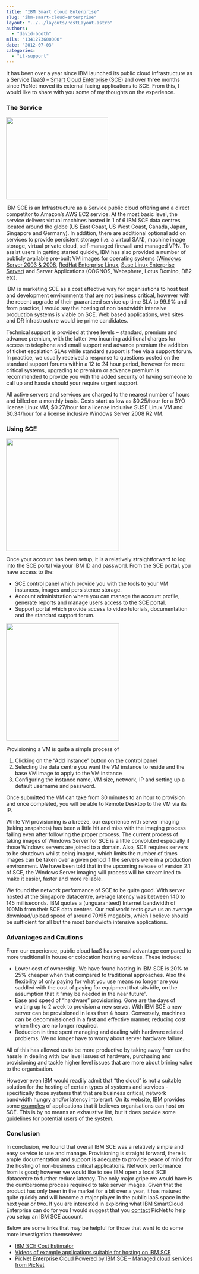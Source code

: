 ```yaml
---
title: "IBM Smart Cloud Enterprise"
slug: "ibm-smart-cloud-enterprise"
layout: "../../layouts/PostLayout.astro"
authors: 
  - "david-booth"
mils: "1341273600000"
date: "2012-07-03"
categories: 
  - "it-support"
---
```


It has been over a year since IBM launched its public cloud Infrastructure as a Service (IaaS) – [Smart Cloud Enterprise (SCE)](http://www-935.ibm.com/services/us/en/cloud-enterprise/) and over three months since PicNet moved its external facing applications to SCE. From this, I would like to share with you some of my thoughts on the experience.

### The Service

[<img src="/images/jul2012_ibmsce.jpg" width=274 height=220  >](https://picnet.com.au/blogs/david/files/2012/07/jul2012_ibmsce.jpg)

IBM SCE is an Infrastructure as a Service public cloud offering and a direct competitor to Amazon’s AWS EC2 service. At the most basic level, the service delivers virtual machines hosted in 1 of 6 IBM SCE data centres located around the globe (US East Coast, US West Coast, Canada, Japan, Singapore and Germany). In addition, there are additional optional add on services to provide persistent storage (i.e. a virtual SAN), machine image storage, virtual private cloud, self-managed firewall and managed VPN. To assist users in getting started quickly, IBM has also provided a number of publicly available pre-built VM images for operating systems ([Windows Server 2003 & 2008](http://www.microsoft.com/en-us/server-cloud/windows-server/default.aspx), [RedHat Enterprise Linux](http://www.redhat.com/products/enterprise-linux/), [Suse Linux Enterprise Server](http://www.suse.com/products/server/)) and Server Applications (COGNOS, Websphere, Lotus Domino, DB2 etc).

IBM is marketing SCE as a cost effective way for organisations to host test and development environments that are not business critical, however with the recent upgrade of their guaranteed service up time SLA to 99.9% and from practice, I would say the hosting of non bandwidth intensive production systems is viable on SCE. Web based applications, web sites and DR infrastructure would be prime candidates.

Technical support is provided at three levels – standard, premium and advance premium, with the latter two incurring additional charges for access to telephone and email support and advance premium the addition of ticket escalation SLAs while standard support is free via a support forum. In practice, we usually received a response to questions posted on the standard support forums within a 12 to 24 hour period, however for more critical systems, upgrading to premium or advance premium is recommended to provide you with the added security of having someone to call up and hassle should your require urgent support.

All active servers and services are charged to the nearest number of hours and billed on a monthly basis. Costs start as low as $0.25/hour for a BYO license Linux VM, $0.27/hour for a license inclusive SUSE Linux VM and $0.34/hour for a license inclusive Windows Server 2008 R2 VM.

### Using SCE

<img src="/images/ibmsce-controlpanel.jpg" width=304 height=301  >

Once your account has been setup, it is a relatively straightforward to log into the SCE portal via your IBM ID and password. From the SCE portal, you have access to the:

- SCE control panel which provide you with the tools to your VM instances, images and persistence storage.
- Account administration where you can manage the account profile, generate reports and manage users access to the SCE portal.
- Support portal which provide access to video tutorials, documentation and the standard support forum.

<img src="/images/ibmsce-addinstance.jpg" width=304 height=314  >

Provisioning a VM is quite a simple process of

1. Clicking on the “Add instance” button on the control panel
2. Selecting the data centre you want the VM instance to reside and the base VM image to apply to the VM instance
3. Configuring the instance name, VM size, network, IP and setting up a default username and password.

Once submitted the VM can take from 30 minutes to an hour to provision and once completed, you will be able to Remote Desktop to the VM via its IP.

While VM provisioning is a breeze, our experience with server imaging (taking snapshots) has been a little hit and miss with the imaging process failing even after following the proper process. The current process of taking images of Windows Server for SCE is a little convoluted especially if those Windows servers are joined to a domain. Also, SCE requires servers to be shutdown whilst being imaged, which limits the number of times images can be taken over a given period if the servers were in a production environment. We have been told that in the upcoming release of version 2.1 of SCE, the Windows Server imaging will process will be streamlined to make it easier, faster and more reliable.

We found the network performance of SCE to be quite good. With server hosted at the Singapore datacentre, average latency was between 140 to 145 milliseconds. IBM quotes a (unguaranteed) Internet bandwidth of 100Mb from their SCE data centres. Our real world tests gave us an average download/upload speed of around 70/95 megabits, which I believe should be sufficient for all but the most bandwidth intensive applications.

### Advantages and Cautions

From our experience, public cloud IaaS has several advantage compared to more traditional in house or colocation hosting services. These include:

- Lower cost of ownership. We have found hosting in IBM SCE is 20% to 25% cheaper when that compared to traditional approaches. Also the flexibility of only paying for what you use means no longer are you saddled with the cost of paying for equipment that sits idle, on the assumption that it “may be needed in the near future”.
- Ease and speed of “hardware” provisioning. Gone are the days of waiting up to 2 week to provision a new server. With IBM SCE a new server can be provisioned in less than 4 hours. Conversely, machines can be decommissioned in a fast and effective manner, reducing cost when they are no longer required.
- Reduction in time spent managing and dealing with hardware related problems. We no longer have to worry about server hardware failure.

All of this has allowed us to be more productive by taking away from us the hassle in dealing with low level issues of hardware, purchasing and provisioning and tackle higher level issues that are more about brining value to the organisation.

However even IBM would readily admit that “the cloud” is not a suitable solution for the hosting of certain types of systems and services - specifically those systems that that are business critical, network bandwidth hungry and/or latency intolerant. On its website, IBM provides some [examples](http://www-935.ibm.com/services/us/en/cloud-enterprise/uses-development-and-test.html) of applications that it believes organisations can host on SCE. This is by no means an exhaustive list, but it does provide some guidelines for potential users of the system.

### Conclusion

In conclusion, we found that overall IBM SCE was a relatively simple and easy service to use and manage. Provisioning is straight forward, there is ample documentation and support is adequate to provide peace of mind for the hosting of non-business critical applications. Network performance from is good; however we would like to see IBM open a local SCE datacentre to further reduce latency. The only major gripe we would have is the cumbersome process required to take server images. Given that the product has only been in the market for a bit over a year, it has matured quite quickly and will become a major player in the public IaaS space in the next year or two. If you are interested in exploring what IBM SmartCloud Enterprise can do for you I would suggest that you [contact](https://picnet.com.au/ContactUsGeneral.aspx) PicNet to help you setup an IBM SCE account.

Below are some links that may be helpful for those that want to do some more investigation themselves:

- [IBM SCE Cost Estimator](http://www-935.ibm.com/services/us/igs/cloud-development/estimator/Tool.htm?cfg=us-en)
- [Videos of example applications suitable for hosting on IBM SCE](http://www-935.ibm.com/services/us/en/cloud-enterprise/uses-development-and-test.html)
- [PicNet Enterprise Cloud Powered by IBM SCE – Managed cloud services from PicNet](https://picnet.com.au/enterprise-cloud.html)
